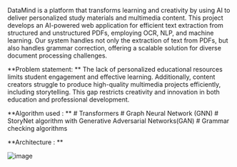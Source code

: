 DataMind is a platform that transforms learning and creativity by using AI to deliver personalized study materials and multimedia content. This project develops an AI-powered web application for efficient text extraction from structured and unstructured PDFs, employing OCR, NLP, and machine learning. Our system handles not only the extraction of text from PDFs, but also handles grammar correction, offering a scalable solution for diverse document processing challenges.


**Problem statement: **
         The lack of personalized educational resources limits student engagement and effective learning. Additionally, content creators struggle to produce high-quality multimedia projects efficiently, including storytelling. This gap restricts creativity and innovation in both education and professional development.


**Algorithm used : **
    	 # Transformers
         # Graph Neural Network (GNN)
		 # StoryNet algorithm with Generative Adversarial Networks(GAN)
		 # Grammar checking algorithms


**Architecture : **

![image](https://github.com/user-attachments/assets/c8d5eb8e-fc4f-4632-be5d-30a0eb0957ae)



